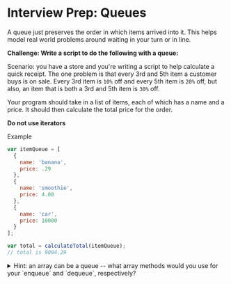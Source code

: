 # Interview Prep: Queues


A queue just preserves the order in which items arrived into it. This helps model real world problems around waiting in your turn or in line.

**Challenge: Write a script to do the following with a queue:**

Scenario: you have a store and you're writing a script to help calculate a quick receipt. The one problem is that every 3rd and 5th item a customer buys is on sale. Every 3rd item is `10%` off and every 5th item is `20%` off, but also, an item that is both a 3rd and 5th item is `30%` off.

Your program should take in a list of items, each of which has a name and a price. It should then calculate the total price for the order.

**Do not use iterators**


Example

```js
var itemQueue = [
  {
    name: 'banana',
    price: .29
  },
  {
    name: 'smoothie',
    price: 4.00
  },
  {
    name: 'car',
    price: 10000
  }
];

var total = calculateTotal(itemQueue);
// total is 9004.29
```

<details><summary>Hint: an array can be a queue -- what array methods would you use for your `enqueue` and `dequeue`, respectively?</summary>If index 0 is the front of your queue, `push` and `shift`.  If the end of the array is the front of your queue, `unshift` and `pop`!</details>

